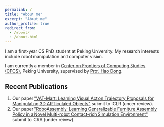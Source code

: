 ```yaml
---
permalink: /
title: "About me"
excerpt: "About me"
author_profile: true
redirect_from: 
  - /about/
  - /about.html
---
```


I am a first-year CS PhD student at Peking University. My research interests include robot manipulation and computer vision.

I am currently a member in [Center on Frontiers of Computing Studies (CFCS)](http://cfcs.pku.edu.cn/english/index.htm), Peking University, supervised by [Prof. Hao Dong](https://zsdonghao.github.io/).

Recent Publications
------
1. Our paper ["VAT-Mart: Learning Visual Action Trajectory Proposals for Manipulating 3D ARTiculated Objects"](https://hyperplane-lab.github.io/vat-mart/) submit to ICLR (under review).
1. Our paper ["RoboAssembly: Learning Generalizable Furniture Assembly Policy in a Novel Multi-robot Contact-rich Simulation Environment"](https://sites.google.com/view/roboticassembly) submit to ICRA (under reivew).

<!-- Example: editing a markdown file for a talk -->
<!-- ![Editing a markdown file for a talk](/images/editing-talk.png) -->

